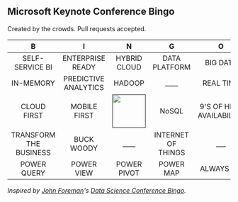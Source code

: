 ## Microsoft Keynote Conference Bingo



Created by the crowds. Pull requests accepted.


| B                | I                       | N                                                       | G                                                   | O                    |  
| :-----------:    | :-------------:         | :-------------:                                         | :-------------:                                     | :-------------:      |  
| SELF-SERVICE BI  | ENTERPRISE READY                  | HYBRID CLOUD                                   | DATA PLATFORM | BIG DATA          |  
| IN-MEMORY    | PREDICTIVE ANALYTICS | HADOOP                                      | ____                                       | REAL TIME                 |  
| CLOUD FIRST         | MOBILE FIRST                | <a href=""><img src="" height="75" width="75"></a> | NoSQL                                               | 9'S OF HIGH AVAILABILITY |  
| TRANSFORM THE BUSINESS     | BUCK WOODY          | ____                                                   | INTERNET OF THINGS                                              | ___            |  
| POWER QUERY      | POWER VIEW      | POWER PIVOT                                                | POWER MAP                                        | ALWAYS ON     |  



*Inspired by [John Foreman](https://twitter.com/John4man)'s [Data Science Conference Bingo](https://github.com/tdhopper/Data-Science-Conference-Bingo).*
